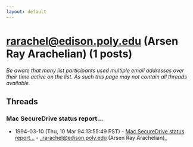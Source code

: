 ```yaml
---
layout: default
---
```


# rarachel@edison.poly.edu (Arsen Ray Arachelian) (1 posts)

_Be aware that many list participants used multiple email addresses over their time active on the list. As such this page may not contain all threads available._

## Threads

### Mac SecureDrive status report...
+ 1994-03-10 (Thu, 10 Mar 94 13:55:49 PST) - [Mac SecureDrive status report...](/archive/1994/03/0d85a6f06c2f0b5bd1e36e9dc449e4046cdb594875983e937e7c6822eeb23d7f) - _rarachel@edison.poly.edu (Arsen Ray Arachelian)_

